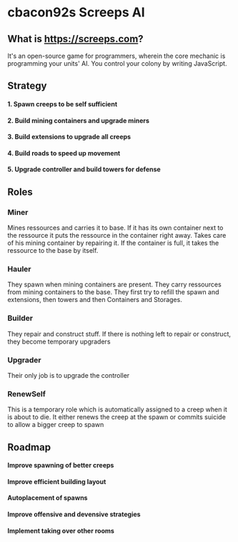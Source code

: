 # cbacon92s Screeps AI
## What is https://screeps.com?
It's an open-source game for programmers, wherein the core mechanic is programming
your units' AI. You control your colony by writing JavaScript.

## Strategy
#### 1. Spawn creeps to be self sufficient
#### 2. Build mining containers and upgrade miners
#### 3. Build extensions to upgrade all creeps
#### 4. Build roads to speed up movement
#### 5. Upgrade controller and build towers for defense


## Roles
### Miner
Mines ressources and carries it to base. If it has its own container next to the ressource it puts the ressource in the container right away. Takes care of his mining container by repairing it. If the container is full, it takes the ressource to the base by itself.
### Hauler
They spawn when mining containers are present. They carry ressources from mining containers to the base. They first try to refill the spawn and extensions, then towers and then Containers and Storages.
### Builder
They repair and construct stuff. If there is nothing left to repair or construct, they become temporary upgraders
### Upgrader
Their only job is to upgrade the controller
### RenewSelf
This is a temporary role which is automatically assigned to a creep when it is about to die. It either renews the creep at the spawn or commits suicide to allow a bigger creep to spawn 


## Roadmap
#### Improve spawning of better creeps
#### Improve efficient building layout
#### Autoplacement of spawns
#### Improve offensive and devensive strategies
#### Implement taking over other rooms
